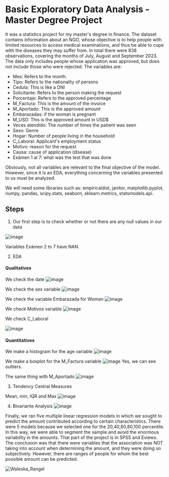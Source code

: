 
# Basic Exploratory Data Analysis - Master Degree Project

It was a statistics project for my master's degree in finance. The dataset contains information about an NGO, whose objective is to help people with limited resources to access medical examinations, and thus be able to cope with the diseases they may suffer from. 
In total there were 838 observations, covering the months of July, August and September 2023. The data only includes people whose application was approved, but does not include those who were rejected.
The variables are: 
- Mes: Refers to the month.
- Tipo: Refers to the nationality of persons
- Cedula: This is like a DNI
- Solicitante: Refers to the person making the request
- Porcentaje: Refers to the approved percentage
- M_Factura: This is the amount of the invoice
- M_Aportado: This is the approved amount
- Embarazadas: if the woman is pregnant
- M_USD: This is the approved amount in USD$
- Veces atendido: The number of times the patient was seen
- Sexo: Genre
- Hogar: Number of people living in the household
- C_Laboral: Applicant's employment status
- Motivo: reason for the request 
- Causa: cause of application (disease)
- Exámen 1 al 7: what was the test that was done 

Obviously, not all variables are relevant to the final objective of the model. However, since it is an EDA, everything concerning the variables presented to us must be analyzed.


We will need some libraries such as:
empiricaldist,
janitor,
matplotlib.pyplot,
numpy,
pandas,
scipy.stats,
seaborn,
sklearn.metrics,
statsmodels.api.

## Steps

1. Our first step is to check whether or not there are any null values in our data

![image](https://github.com/waleska-alexandra/EDA-master-project/assets/76563412/29bd48b6-e5e9-493c-a390-c5815fbc3de9)


 Variables Exámen 2 to 7 have NAN.

 2. EDA

#### Qualitatives
We check the date
![image](https://github.com/waleska-alexandra/EDA-master-project/assets/76563412/82f25f65-13fc-4473-bd21-b6538f9e3401)


We check the sex variable
![image](https://github.com/waleska-alexandra/EDA-master-project/assets/76563412/d6e545f2-c394-47e3-a5da-a8a6ccd1560c)


We check the variable Embarazada for Woman
![image](https://github.com/waleska-alexandra/EDA-master-project/assets/76563412/414af25d-7fa2-4d64-af07-9615d59e4665)


We check Motivos variable
![image](https://github.com/waleska-alexandra/EDA-master-project/assets/76563412/69325f5f-a416-4c33-8a22-7b04e2c955ae)

We check C_Laboral

![image](https://github.com/waleska-alexandra/EDA-master-project/assets/76563412/cccff42a-dc33-4e68-b3c8-4fac9cdf3cdb)

#### Quantitatives

We make a histogram for the age variable
![image](https://github.com/waleska-alexandra/EDA-master-project/assets/76563412/6c9ad78a-a7f1-469a-b897-2dcafda3ecd2)


We make a boxplot for the M_Factura variable
![image](https://github.com/waleska-alexandra/EDA-master-project/assets/76563412/0fb3ffec-c7f4-45e1-b73f-8d5b04431d6b)
Yes, we can see outliers.

The same thing with M_Aportado
![image](https://github.com/waleska-alexandra/EDA-master-project/assets/76563412/89bd282d-5a0b-4995-accf-77326e21465d)



 3. Tendency Central Measures

Mean, min, IQR and Max
![image](https://github.com/waleska-alexandra/EDA-master-project/assets/76563412/b3c718a8-2149-49b5-93c2-3ee20914b4c3)



 4. Bivariante Analysis
![image](https://github.com/waleska-alexandra/EDA-master-project/assets/76563412/370028d7-0827-404b-9fef-205372dcb46a)


Finally, we ran five multiple linear regression models in which we sought to predict the amount contributed according to certain characteristics. There were 5 models because we selected one for the 20,40,60,80,100 percentile. In this way, we were able to segment the sample and avoid the enormous variability in the amounts. 
That part of the project is in SPSS and Eviews.
The conclusion was that there were variables that the association was NOT taking into account when determining the amount, and they were doing so subjectively. However, there are ranges of people for whom the best possible amount can be predicted. 

![Waleska_Rangel](https://github.com/waleska-alexandra/EDA-master-project/assets/76563412/b1638972-916b-4ac5-9789-42611d8b6c08)
